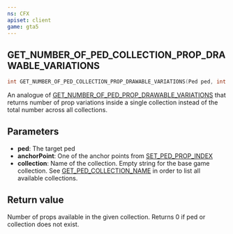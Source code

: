 ```yaml
---
ns: CFX
apiset: client
game: gta5
---
```

## GET_NUMBER_OF_PED_COLLECTION_PROP_DRAWABLE_VARIATIONS

```c
int GET_NUMBER_OF_PED_COLLECTION_PROP_DRAWABLE_VARIATIONS(Ped ped, int anchorPoint, char* collection);
```

An analogue of [GET_NUMBER_OF_PED_PROP_DRAWABLE_VARIATIONS](#_0x5FAF9754E789FB47) that returns number of prop variations inside a single collection instead of the total number across all collections.

## Parameters
* **ped**: The target ped
* **anchorPoint**: One of the anchor points from [SET_PED_PROP_INDEX](#_0x93376B65A266EB5F)
* **collection**: Name of the collection. Empty string for the base game collection. See [GET_PED_COLLECTION_NAME](#_0xFED5D83A) in order to list all available collections.

## Return value
Number of props available in the given collection. Returns 0 if ped or collection does not exist.
